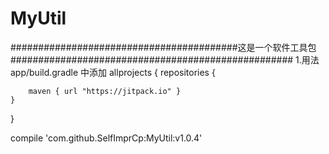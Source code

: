 # MyUtil
#########################################这是一个软件工具包###################################################
1.用法
 app/build.gradle 中添加
allprojects {
    repositories {

        maven { url "https://jitpack.io" }
    }
}

   compile 'com.github.SelfImprCp:MyUtil:v1.0.4'
